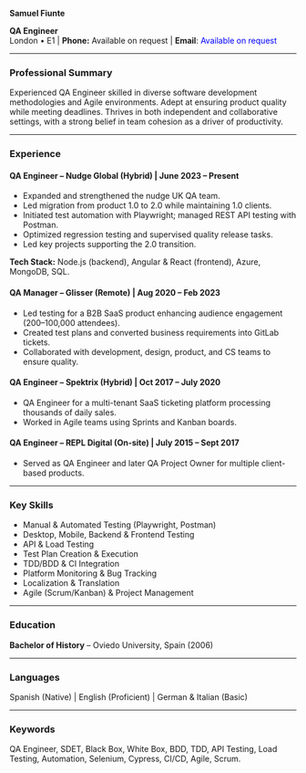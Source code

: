 
**Samuel Fiunte**

**QA Engineer**\
London • E1 | **Phone:** Available on request | **Email**: <span id="email-container" style="display: inline;">
    <span id="email-trigger" style="color: blue; cursor: pointer;" onclick="showInlineModal()">Available on request</span>
</span>

<script>
function showInlineModal() {
    let container = document.getElementById('email-container');
    
    // Replace "Available on request" with the inline email input
    container.innerHTML = `
        <span id="email-box" style="display: inline-flex; align-items: center; gap: 5px; background: #f9f9f9; border: 1px solid #ccc; border-radius: 5px; padding: 5px;">
            <input type="email" id="user-email" placeholder="Enter your email" style="padding: 5px; width: 150px; border: none; outline: none;"/>
            <button onclick="hideInlineModal()" style="padding: 5px; border: none; background: #007bff; color: white; border-radius: 3px; cursor: pointer;">Submit</button>
        </span>
    `;
}

function hideInlineModal() {
    let container = document.getElementById('email-container');
    
    // Restore the original "Available on request" text
    container.innerHTML = `<span id="email-trigger" style="color: blue; cursor: pointer;" onclick="showInlineModal()">Available on request</span>`;
}
</script>

---

### **Professional Summary**

Experienced QA Engineer skilled in diverse software development methodologies and Agile environments. Adept at ensuring product quality while meeting deadlines. Thrives in both independent and collaborative settings, with a strong belief in team cohesion as a driver of productivity.

---
### **Experience**

#### **QA Engineer** – Nudge Global (Hybrid) | June 2023 – Present

- Expanded and strengthened the nudge UK QA team.
- Led migration from product 1.0 to 2.0 while maintaining 1.0 clients.
- Initiated test automation with Playwright; managed REST API testing with Postman.
- Optimized regression testing and supervised quality release tasks.
- Led key projects supporting the 2.0 transition.

**Tech Stack:** Node.js (backend), Angular & React (frontend), Azure, MongoDB, SQL.

#### **QA Manager** – Glisser (Remote) | Aug 2020 – Feb 2023

- Led testing for a B2B SaaS product enhancing audience engagement (200–100,000 attendees).
- Created test plans and converted business requirements into GitLab tickets.
- Collaborated with development, design, product, and CS teams to ensure quality.

#### **QA Engineer** – Spektrix (Hybrid) | Oct 2017 – July 2020

- QA Engineer for a multi-tenant SaaS ticketing platform processing thousands of daily sales.
- Worked in Agile teams using Sprints and Kanban boards.

#### **QA Engineer** – REPL Digital (On-site) | July 2015 – Sept 2017

- Served as QA Engineer and later QA Project Owner for multiple client-based products.

---

### **Key Skills**

- Manual & Automated Testing (Playwright, Postman)
- Desktop, Mobile, Backend & Frontend Testing
- API & Load Testing
- Test Plan Creation & Execution
- TDD/BDD & CI Integration
- Platform Monitoring & Bug Tracking
- Localization & Translation
- Agile (Scrum/Kanban) & Project Management

---

### **Education**

**Bachelor of History** – Oviedo University, Spain (2006)

---

### **Languages**

Spanish (Native) | English (Proficient) | German & Italian (Basic)

---

### **Keywords**

QA Engineer, SDET, Black Box, White Box, BDD, TDD, API Testing, Load Testing, Automation, Selenium, Cypress, CI/CD, Agile, Scrum.

